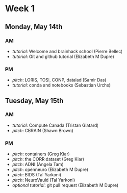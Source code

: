 # Week 1

## Monday, May 14th

### AM

 * *tutorial*: Welcome and brainhack school (Pierre Bellec)
 * *tutorial*: Git and github tutorial (Elizabeth M Dupre)

### PM

  * *pitch*: LORIS, TOSI, CONP, datalad (Samir Das)
  * *tutorial*: conda and notebooks (Sebastian Urchs)

## Tuesday, May 15th

### AM

 * *tutorial*: Compute Canada (Tristan Glatard)
 * *pitch*: CBRAIN (Shawn Brown)

### PM

 * *pitch*: containers (Greg Kiar)
 * *pitch*: the CORR dataset (Greg Kiar)
 * *pitch*: ADNI (Angela Tam)
 * *pitch*: openneuro (Elizabeth M Dupre)
 * *pitch*: BIDS (Tal Yarkoni)
 * *pitch*: NeuroVauld (Tal Yarkoni)
 * *optional tutorial*: git pull request (Elizabeth M Dupre)

